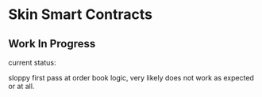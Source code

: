# Skin Smart Contracts

## Work In Progress
current status:

sloppy first pass at order book logic, very likely does not work as expected or at all.